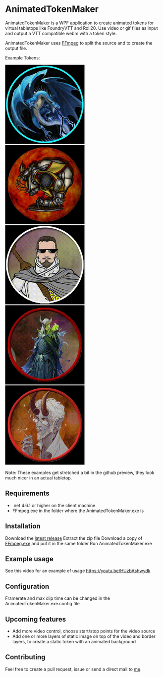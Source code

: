# AnimatedTokenMaker

AnimatedTokenMaker is a WPF application to create animated tokens for virtual tabletops like FoundryVTT and Roll20.  Use video or gif files as input and output a VTT compatible webm with a token style.

AnimatedTokenMaker uses [FFmpeg](https://ffmpeg.org/) to split the source and to create the output file.

Example Tokens:

![Token](https://raw.githubusercontent.com/EttienneS/AnimatedTokenMaker/master/Examples/Blue%20Dragon.gif)
![Token](https://raw.githubusercontent.com/EttienneS/AnimatedTokenMaker/master/Examples/Cleric%20of%20Fire.gif)
![Token](https://raw.githubusercontent.com/EttienneS/AnimatedTokenMaker/master/Examples/Cool%20Magnus.gif)
![Token](https://raw.githubusercontent.com/EttienneS/AnimatedTokenMaker/master/Examples/Lich.gif)
![Token](https://raw.githubusercontent.com/EttienneS/AnimatedTokenMaker/master/Examples/Talfen%20Token.gif)

Note: These examples get stretched a bit in the github preview, they look much nicer in an actual tabletop.

## Requirements

- .net 4.6.1 or higher on the client machine
- FFmpeg.exe in the folder where the AnimatedTokenMaker.exe is

## Installation

Download the [latest release](https://github.com/EttienneS/AnimatedTokenMaker/releases)
Extract the zip file
Download a copy of [FFmpeg.exe](https://ffmpeg.org/) and put it in the same folder
Run AnimatedTokenMaker.exe

## Example usage

See this video for an example of usage https://youtu.be/HUzbAshwydk

## Configuration

Framerate and max clip time can be changed in the AnimatedTokenMaker.exe.config file

## Upcoming features

- Add more video control, choose start/stop points for the video source
- Add one or more layers of static image on top of the video and border layers, to create a static token with an animated background

## Contributing

Feel free to create a pull request, issue or send a direct mail to [me](https://github.com/EttienneS).


